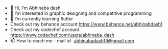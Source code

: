 - 👋 Hi, I’m Abhinaba dash
- 👀 I’m interested in graphic designing and competitive programming 
- 🌱 I’m currently learning flutter
- Check out my behance account https://www.behance.net/abhinabdash1
- Check out my codechef account https://www.codechef.com/users/abhinaba_dash
- 📫 How to reach me 
         - mail id- abhinabadash19@gmail.com

<!---
abhinaba-dash/abhinaba-dash is a ✨ special ✨ repository because its `README.md` (this file) appears on your GitHub profile.
You can click the Preview link to take a look at your changes.
--->
